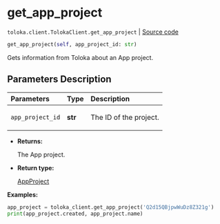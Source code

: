 # get_app_project
`toloka.client.TolokaClient.get_app_project` | [Source code](https://github.com/Toloka/toloka-kit/blob/v1.2.1/src/client/__init__.py#L3891)

```python
get_app_project(self, app_project_id: str)
```

Gets information from Toloka about an App project.

## Parameters Description

| Parameters | Type | Description |
| :----------| :----| :-----------|
`app_project_id`|**str**|<p>The ID of the project.</p>

* **Returns:**

  The App project.

* **Return type:**

  [AppProject](toloka.client.app.AppProject.md)

**Examples:**


```python
app_project = toloka_client.get_app_project('Q2d15QBjpwWuDz8Z321g')
print(app_project.created, app_project.name)
```
